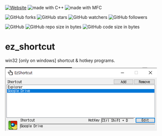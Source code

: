 [![Website](https://img.shields.io/website-up-down-green-red/http/shields.io.svg?label=elky-essay)](https://elky84.github.io)
<img src="https://img.shields.io/badge/made%20with-C++-yellowgreen.svg" alt="made with C++">
<img src="https://img.shields.io/badge/made%20with-MFC-yellow.svg" alt="made with MFC">

![GitHub forks](https://img.shields.io/github/forks/elky84/ez_shortcut.svg?style=social&label=Fork)
![GitHub stars](https://img.shields.io/github/stars/elky84/ez_shortcut.svg?style=social&label=Stars)
![GitHub watchers](https://img.shields.io/github/watchers/elky84/ez_shortcut.svg?style=social&label=Watch)
![GitHub followers](https://img.shields.io/github/followers/elky84.svg?style=social&label=Follow)

![GitHub](https://img.shields.io/github/license/mashape/apistatus.svg)
![GitHub repo size in bytes](https://img.shields.io/github/repo-size/elky84/ez_shortcut.svg)
![GitHub code size in bytes](https://img.shields.io/github/languages/code-size/elky84/ez_shortcut.svg)

# ez_shortcut
win32 [only on windows] shortcut &amp; hotkey programs.

![ez_shortcut](./ez_shortcut.png)
